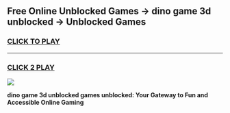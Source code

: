 
## Free Online Unblocked Games → dino game 3d unblocked → Unblocked Games
<h3>
<a href="https://premium.freeplayer.one?title=dino_game_3d_unblocked&ref=21F">CLICK TO PLAY</a></h3>
<hr>

<h3>
<a href="https://premium.freeplayer.one?title=dino_game_3d_unblocked&ref=21F">CLICK 2 PLAY</a>
  
</h3>

<a href="https://premium.freeplayer.one?title=dino_game_3d_unblocked&ref=21F/"><img src="https://clearcache.store/games.png"></a>


**dino game 3d unblocked games unblocked: Your Gateway to Fun and Accessible Online Gaming**
